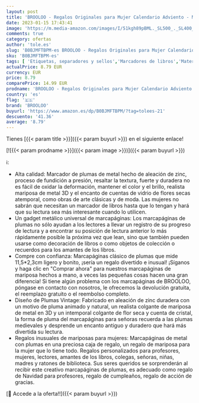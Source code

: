 ```yaml
---
layout: post
title: 'BROOLOO - Regalos Originales para Mujer Calendario Adviento - Marcapaginas Originales Especiales Wonderful Regalos Profesora Lectores Escritores Mama Titas Adolescentes Chicas Jovenes Amigas Hermanas Cumpleanos'
date: 2023-01-15 17:43:41
image: 'https://m.media-amazon.com/images/I/51kgh89pBML._SL500_._SL400_.jpg'
comments: true
category: ofertas
author: 'tole.es'
slug: 'B0BJMFTBPM-es BROOLOO - Regalos Originales para Mujer Calendario...'
sku: 'B0BJMFTBPM-es'
tags: [ 'Etiquetas, separadores y sellos','Marcadores de libros','Material de oficina','Oficina y papelería','adviento','brooloo','🇪🇸', ]
actualPrice: 8.79 EUR
currency: EUR
price: 8.79
comparePrice: 14.99 EUR
prodname: 'BROOLOO - Regalos Originales para Mujer Calendario Adviento - Marcapaginas Originales Especiales Wonderful Regalos Profesora Lectores Escritores Mama Titas Adolescentes Chicas Jovenes Amigas Hermanas Cumpleanos'
country: 'es'
flag: '🇪🇸'
brand: 'BROOLOO'
buyurl: 'https://www.amazon.es/dp/B0BJMFTBPM/?tag=tolees-21'
descuento: '41.36'
average: '8.79'
---
```


Tienes [{{< param title >}}]({{< param buyurl >}}) en el siguiente enlace!

[![{{< param prodname >}}]({{< param image >}})]({{< param buyurl >}})

ℹ️:

- Alta calidad: Marcador de plumas de metal hecho de aleación de zinc, proceso de fundición a presión, resaltar la textura, fuerte y duradera no es fácil de oxidar la deformación, mantener el color y el brillo, realista mariposa de metal 3D y el encanto de cuentas de vidrio de flores secas atemporal, como obras de arte clásicas y de moda. Las mujeres no sabrán que necesitan un marcador de libros hasta que lo tengan y hará que su lectura sea más interesante cuando lo utilicen.
- Un gadget metálico universal de marcapáginas: Los marcapáginas de plumas no sólo ayudan a los lectores a llevar un registro de su progreso de lectura y a encontrar su posición de lectura anterior lo más rápidamente posible la próxima vez que lean, sino que también pueden usarse como decoración de libros o como objetos de colección o recuerdos para los amantes de los libros.
- Compre con confianza: Marcapáginas clásico de plumas que mide 11,5*2,3cm ligero y bonito, ¡sería un regalo divertido e inusual! ¡Síganos y haga clic en "Comprar ahora" para nuestros marcapáginas de mariposa hechos a mano, a veces las pequeñas cosas hacen una gran diferencia! Si tiene algún problema con los marcapáginas de BROOLOO, póngase en contacto con nosotros, le ofrecemos la devolución gratuita, el reemplazo gratuito o el reembolso completo.
- Diseño de Plumas Vintage: Fabricado en aleación de zinc duradera con un motivo de pluma animado y natural, un realista colgante de mariposa de metal en 3D y un intemporal colgante de flor seca y cuenta de cristal, la forma de pluma del marcapáginas para señoras recuerda a las plumas medievales y desprende un encanto antiguo y duradero que hará más divertida su lectura.
- Regalos inusuales de mariposas para mujeres: Marcapáginas de metal con plumas en una preciosa caja de regalo, un regalo de mariposa para la mujer que lo tiene todo. Regalos personalizados para profesores, mujeres, lectores, amantes de los libros, colegas, señoras, niñas, madres y ratones de biblioteca. Sus seres queridos se sorprenderán al recibir este creativo marcapáginas de plumas, es adecuado como regalo de Navidad para profesores, regalo de cumpleaños, regalo de acción de gracias.

[🛒 Accede a la oferta!!]({{< param buyurl >}})
